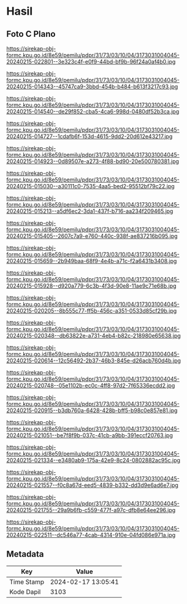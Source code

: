 # Hasil

## Foto C Plano

https://sirekap-obj-formc.kpu.go.id/8e59/pemilu/pdpr/31/73/03/10/04/3173031004045-20240215-022801--3e323c4f-e0f9-44bd-bf9b-96f24a0af4b0.jpg

https://sirekap-obj-formc.kpu.go.id/8e59/pemilu/pdpr/31/73/03/10/04/3173031004045-20240215-014343--45747ca9-3bbd-454b-b484-b613f3217c93.jpg

https://sirekap-obj-formc.kpu.go.id/8e59/pemilu/pdpr/31/73/03/10/04/3173031004045-20240215-014540--de29f852-cba5-4ca6-998d-0480df52b3ca.jpg

https://sirekap-obj-formc.kpu.go.id/8e59/pemilu/pdpr/31/73/03/10/04/3173031004045-20240215-014727--1cdafb6f-153d-4615-9dd2-20d612e43217.jpg

https://sirekap-obj-formc.kpu.go.id/8e59/pemilu/pdpr/31/73/03/10/04/3173031004045-20240215-014923--0d89507e-a273-4f88-bd90-20e500780381.jpg

https://sirekap-obj-formc.kpu.go.id/8e59/pemilu/pdpr/31/73/03/10/04/3173031004045-20240215-015030--a30111c0-7535-4aa5-bed2-95512bf79c22.jpg

https://sirekap-obj-formc.kpu.go.id/8e59/pemilu/pdpr/31/73/03/10/04/3173031004045-20240215-015213--a5df6ec2-3da1-437f-b716-aa234f209465.jpg

https://sirekap-obj-formc.kpu.go.id/8e59/pemilu/pdpr/31/73/03/10/04/3173031004045-20240215-015405--2607c7a9-e760-440c-938f-ae837216b095.jpg

https://sirekap-obj-formc.kpu.go.id/8e59/pemilu/pdpr/31/73/03/10/04/3173031004045-20240215-015659--2b949baa-68f9-4e4b-a71c-f2a6431b3408.jpg

https://sirekap-obj-formc.kpu.go.id/8e59/pemilu/pdpr/31/73/03/10/04/3173031004045-20240215-015928--d920a779-6c3b-4f3d-90e8-11ae9c71e68b.jpg

https://sirekap-obj-formc.kpu.go.id/8e59/pemilu/pdpr/31/73/03/10/04/3173031004045-20240215-020205--8b555c77-ff5b-456c-a351-0533d85cf29b.jpg

https://sirekap-obj-formc.kpu.go.id/8e59/pemilu/pdpr/31/73/03/10/04/3173031004045-20240215-020348--db63822e-a731-4eb4-b82c-218980e65638.jpg

https://sirekap-obj-formc.kpu.go.id/8e59/pemilu/pdpr/31/73/03/10/04/3173031004045-20240215-020614--12c56492-2b37-46b3-845e-d26acb760d4b.jpg

https://sirekap-obj-formc.kpu.go.id/8e59/pemilu/pdpr/31/73/03/10/04/3173031004045-20240215-020748--05e1102b-ec0c-4ff8-97d2-7f65336ecdd2.jpg

https://sirekap-obj-formc.kpu.go.id/8e59/pemilu/pdpr/31/73/03/10/04/3173031004045-20240215-020915--b3db760a-6428-428b-bff5-b98c0e857e81.jpg

https://sirekap-obj-formc.kpu.go.id/8e59/pemilu/pdpr/31/73/03/10/04/3173031004045-20240215-021051--be7f8f9b-037c-41cb-a9bb-391eccf20763.jpg

https://sirekap-obj-formc.kpu.go.id/8e59/pemilu/pdpr/31/73/03/10/04/3173031004045-20240215-021334--e3480ab9-175a-42e9-8c24-0802882ac95c.jpg

https://sirekap-obj-formc.kpu.go.id/8e59/pemilu/pdpr/31/73/03/10/04/3173031004045-20240215-021557--f0c8a67d-eed5-4839-b332-dd3d9e6ad6e7.jpg

https://sirekap-obj-formc.kpu.go.id/8e59/pemilu/pdpr/31/73/03/10/04/3173031004045-20240215-021755--29a9b6fb-c559-477f-a97c-dfb8e64ee296.jpg

https://sirekap-obj-formc.kpu.go.id/8e59/pemilu/pdpr/31/73/03/10/04/3173031004045-20240215-022511--dc546a77-4cab-4314-910e-04fd086e971a.jpg


## Metadata

| Key        | Value               |
| ---------- | ------------------- |
| Time Stamp | 2024-02-17 13:05:41 |
| Kode Dapil | 3103                |



